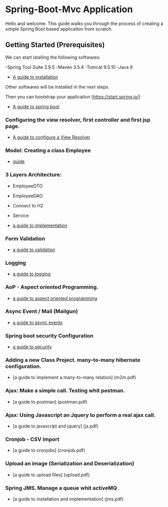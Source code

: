 # Spring-Boot-Mvc Application

Hello and welcome.
This guide walks you through the process of creating a simple Spring Boot based application from scratch. 

## Getting Started (Prerequisites)

We can start istalling the following softwares:

-Spring Tool Suite 3.9.5
-Maven 3.5.4
-Tomcat 9.0.10
-Java 8 

- [A guide to installation](installation.pdf)

Other softwares will be installed in the next steps

Then you can bootstrap your application (https://start.spring.io/)

- [A guide to spring boot](springbootio.pdf)


### Configuring the view resolver, first controller and first jsp page.

- [A guide to configure a View Resolver](viewresolver.pdf)

### Model: Creating a class Employee

- [guide](model.pdf)

### 3 Layers Architecture: 

- EmployeeDTO
- EmployeeDAO
- Connect to H2
- Service

- [a guide to implementation](3layers.pdf)

### Form Validation

- [a guide to validation](validation.pdf)

### Logging

- [a guide to logging](logging.pdf)

### AoP - Aspect oriented Programming.

- [a guide to aspect oriented programming](aop.pdf)

### Async Event / Mail (Mailgun)

- [a guide to async events](async.pdf)

### Spring boot security Configuration

- [a guide to security](security.pdf)

### Adding a new Class Project. many-to-many hibernate configuration.

- [a guide to implement a many-to-many relation] (m2m.pdf)

### Ajax: Make a simple call. Testing whit postman.

- [a guide to postman] (postman.pdf)

### Ajax: Using Javascript an Jquery to perform a real ajax call.

- [a guide to javascript and jquery] (js.pdf)

### Cronjob - CSV import

- [a guide to cronjobs] (cronjob.pdf)

### Upload an image (Serialization and Deserialization)

- [a guide to upload files] (upload.pdf) 

### Spring JMS. Manage a queue whit activeMQ

- [a guide to installation and implementation] (jms.pdf)


